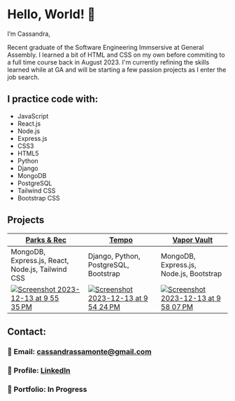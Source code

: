 # Hello, World! 👋

I’m Cassandra,

Recent graduate of the Software Engineering Immsersive at General Assembly. I learned a bit of HTML and CSS on my own before commiting to a full time course back in August 2023. I'm currently refining the skills learned while at GA and will be starting a few passion projects as I enter the job search. 

## I practice code with:
+ JavaScript
+ React.js
+ Node.js
+ Express.js
+ CSS3
+ HTML5
+ Python
+ Django
+ MongoDB
+ PostgreSQL
+ Tailwind CSS
+ Bootstrap CSS


## Projects

| [Parks & Rec](https://github.com/Cassandra-Samonte/Parks-and-Rec) | [Tempo](https://github.com/Cassandra-Samonte/Tempo) | [Vapor Vault](https://github.com/Cassandra-Samonte/Vapor-Vault) |
| ----------------------------------------------------------------- | ------------------------------------------------- | --------------------------------------------------------------- |
| MongoDB, Express.js, React, Node.js, Tailwind CSS                 | Django, Python, PostgreSQL, Bootstrap             | MongoDB, Express.js, Node.js, Bootstrap                         |
| [![Screenshot 2023-12-13 at 9 55 35 PM](https://github.com/Cassandra-Samonte/Cassandra-Samonte/assets/142133887/3811fe81-82d4-47d3-86e4-89ef24cdbc93)](https://parks-rec-d054947d314c.herokuapp.com/) | [![Screenshot 2023-12-13 at 9 54 24 PM](https://github.com/Cassandra-Samonte/Cassandra-Samonte/assets/142133887/e97cc0d1-bcc7-4ba0-9090-6f7787458d25)](https://tempoproject-1ccff4d917c0.herokuapp.com/home/) | [![Screenshot 2023-12-13 at 9 58 07 PM](https://github.com/Cassandra-Samonte/Cassandra-Samonte/assets/142133887/e29bd8ad-5b7f-4b77-a424-ecebaa76acdd)](http://www.vapor-vault.com/) |

## Contact:
### 💌 Email: cassandrassamonte@gmail.com
### 📍 Profile: [LinkedIn](https://www.linkedin.com/in/cassandra-samonte/)
### 💼 Portfolio: In Progress
